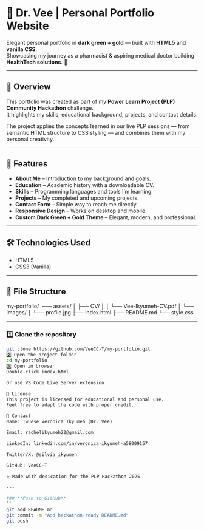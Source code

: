 # 🌟 Dr. Vee | Personal Portfolio Website

Elegant personal portfolio in **dark green + gold** — built with **HTML5** and **vanilla CSS**.  
Showcasing my journey as a pharmacist & aspiring medical doctor building **HealthTech solutions**. 🚀

---

## 📌 Overview
This portfolio was created as part of my **Power Learn Project (PLP) Community Hackathon** challenge.  
It highlights my skills, educational background, projects, and contact details.

The project applies the concepts learned in our live PLP sessions — from semantic HTML structure to CSS styling — and combines them with my personal creativity.

---

## 🎯 Features
- **About Me** – Introduction to my background and goals.
- **Education** – Academic history with a downloadable CV.
- **Skills** – Programming languages and tools I’m learning.
- **Projects** – My completed and upcoming projects.
- **Contact Form** – Simple way to reach me directly.
- **Responsive Design** – Works on desktop and mobile.
- **Custom Dark Green + Gold Theme** – Elegant, modern, and professional.

---

## 🛠️ Technologies Used
- HTML5
- CSS3 (Vanilla)

---

## 📂 File Structure
my-portfolio/
├── assets/
│ ├── CV/
│ │ └── Vee-Ikyumeh-CV.pdf
│ └── Images/
│ └── profile.jpg
├── index.html
├── README.md
└── style.css


---

### 1️⃣ Clone the repository
```bash
git clone https://github.com/VeeCC-T/my-portfolio.git
2️⃣ Open the project folder
cd my-portfolio
3️⃣ Open in browser
Double‑click index.html

Or use VS Code Live Server extension

📜 License
This project is licensed for educational and personal use.
Feel free to adapt the code with proper credit.

📧 Contact
Name: Iwuese Veronica Ikyumeh (Dr. Vee)

Email: rachelikyumeh22@gmail.com

LinkedIn: linkedin.com/in/veronica-ikyumeh-a58009157

Twitter/X: @silvia_ikyumeh

GitHub: VeeCC-T

⭐ Made with dedication for the PLP Hackathon 2025

---

### **Push to GitHub**
``
git add README.md
git commit -m "Add hackathon-ready README.md"
git push

